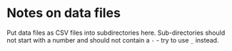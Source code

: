 # Notes on data files

Put data files as CSV files into subdirectories here. Sub-directories should not start with a number and should not contain a `-` - try to use `_` instead.